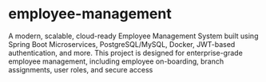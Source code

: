 # employee-management
A modern, scalable, cloud-ready Employee Management System built using Spring Boot Microservices, PostgreSQL/MySQL, Docker, JWT-based authentication, and more.  This project is designed for enterprise-grade employee management, including employee on-boarding, branch assignments, user roles, and secure access 
